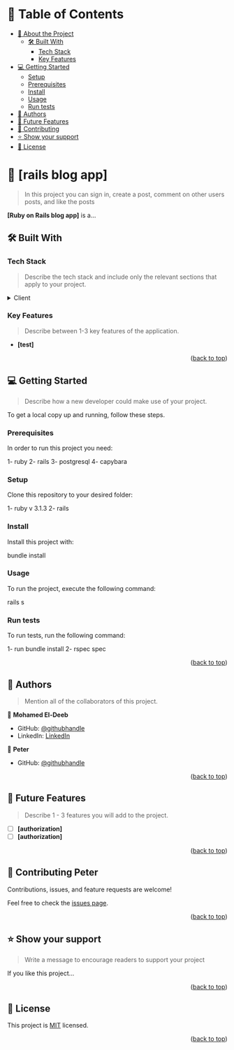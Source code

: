 # 📗 Table of Contents

- [📖 About the Project](#about-project)
  - [🛠 Built With](#built-with)
    - [Tech Stack](#tech-stack)
    - [Key Features](#key-features)
- [💻 Getting Started](#getting-started)
  - [Setup](#setup)
  - [Prerequisites](#prerequisites)
  - [Install](#install)
  - [Usage](#usage)
  - [Run tests](#run-tests)
- [👥 Authors](#authors)
- [🔭 Future Features](#future-features)
- [🤝 Contributing](#contributing)
- [⭐️ Show your support](#support)
- [📝 License](#license)

<!-- PROJECT DESCRIPTION -->

# 📖 [rails blog app] <a name="about-project"></a>

> In this project you can sign in, create a post, comment on other users posts, and like the posts

**[Ruby on Rails blog app]** is a...

## 🛠 Built With <a name="built-with"></a>

### Tech Stack <a name="tech-stack"></a>

> Describe the tech stack and include only the relevant sections that apply to your project.

<details>
  <summary>Client</summary>
  <ul>
    <li><a href="https://reactjs.org/">ruby</a></li>
    <li><a href="https://reactjs.org/">rails</a></li>
    <li><a href="https://reactjs.org/">postgresql</a></li>
  </ul>
</details>

### Key Features <a name="key-features"></a>

> Describe between 1-3 key features of the application.

- **[test]**

<p align="right">(<a href="#readme-top">back to top</a>)</p>

<!-- GETTING STARTED -->

## 💻 Getting Started <a name="getting-started"></a>

> Describe how a new developer could make use of your project.

To get a local copy up and running, follow these steps.

### Prerequisites

In order to run this project you need:

1- ruby
2- rails
3- postgresql
4- capybara

### Setup

Clone this repository to your desired folder:

1- ruby v 3.1.3
2- rails

### Install

Install this project with:

bundle install

### Usage

To run the project, execute the following command:

rails s

### Run tests

To run tests, run the following command:

1- run bundle install
2- rspec spec

<p align="right">(<a href="#readme-top">back to top</a>)</p>

<!-- AUTHORS -->

## 👥 Authors <a name="authors"></a>

> Mention all of the collaborators of this project.

👤 **Mohamed El-Deeb**

- GitHub: [@githubhandle](https://github.com/eng-mohamed-eldeeb)
- LinkedIn: [LinkedIn](https://www.linkedin.com/in/eng-mohamed-eldeeb/)

👤 **Peter**

- GitHub: [@githubhandle](https://github.com/Peter1907)

<p align="right">(<a href="#readme-top">back to top</a>)</p>

<!-- FUTURE FEATURES -->

## 🔭 Future Features <a name="future-features"></a>

> Describe 1 - 3 features you will add to the project.

- [ ] **[authorization]**
- [ ] **[authorization]**

<p align="right">(<a href="#readme-top">back to top</a>)</p>

<!-- CONTRIBUTING -->

## 🤝 Contributing <a name="contributing">Peter</a>

Contributions, issues, and feature requests are welcome!

Feel free to check the [issues page](../../issues/).

<p align="right">(<a href="#readme-top">back to top</a>)</p>

<!-- SUPPORT -->

## ⭐️ Show your support <a name="support"></a>

> Write a message to encourage readers to support your project

If you like this project...

<p align="right">(<a href="#readme-top">back to top</a>)</p>


<!-- LICENSE -->

## 📝 License <a name="license"></a>

This project is [MIT](./MIT.md) licensed.

<p align="right">(<a href="#readme-top">back to top</a>)</p>
